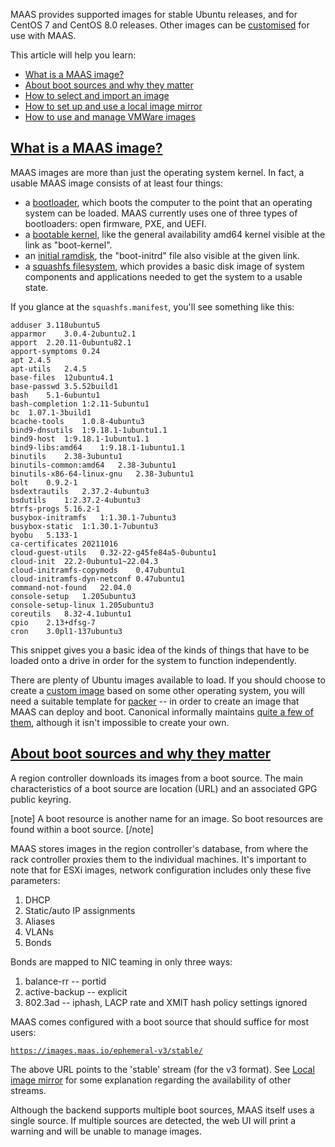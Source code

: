 <!-- "About images" -->
MAAS provides supported images for stable Ubuntu releases, and for CentOS 7 and CentOS 8.0 releases.  Other images can be [customised](/t/how-to-create-custom-images/5104) for use with MAAS.

This article will help you learn:

- [What is a MAAS image?](#heading--maas-image-anatomy)
- [About boot sources and why they matter](#heading--boot-sources)
- [How to select and import an image](/t/how-to-import-images/5124)
- [How to set up and use a local image mirror](/t/how-to-mirror-images-locally/5927)
- [How to use and manage VMWare images](/t/how-to-manage-vmware-images/5144)

<a href="#heading--what-is-a-maas-image"><h2 id="heading--what-is-a-maas-image">What is a MAAS image?</h2></a>

MAAS images are more than just the operating system kernel.  In fact, a usable MAAS image consists of at least four things:

- a [bootloader](https://images.maas.io/ephemeral-v3/stable/bootloaders/), which boots the computer to the point that an operating system can be loaded.  MAAS currently uses one of three types of bootloaders: open firmware, PXE, and UEFI.
- a [bootable kernel](https://images.maas.io/ephemeral-v3/stable/jammy/amd64/20220718/ga-22.04/generic/), like the general availability amd64 kernel visible at the link as "boot-kernel".
- an [initial ramdisk](https://images.maas.io/ephemeral-v3/stable/jammy/amd64/20220718/ga-22.04/generic/), the "boot-initrd" file also visible at the given link.
- a [squashfs filesystem](https://images.maas.io/ephemeral-v3/stable/jammy/amd64/20220718), which provides a basic disk image of system components and applications needed to get the system to a usable state.

If you glance at the `squashfs.manifest`, you'll see something like this:

```nohighlight
adduser	3.118ubuntu5
apparmor	3.0.4-2ubuntu2.1
apport	2.20.11-0ubuntu82.1
apport-symptoms	0.24
apt	2.4.5
apt-utils	2.4.5
base-files	12ubuntu4.1
base-passwd	3.5.52build1
bash	5.1-6ubuntu1
bash-completion	1:2.11-5ubuntu1
bc	1.07.1-3build1
bcache-tools	1.0.8-4ubuntu3
bind9-dnsutils	1:9.18.1-1ubuntu1.1
bind9-host	1:9.18.1-1ubuntu1.1
bind9-libs:amd64	1:9.18.1-1ubuntu1.1
binutils	2.38-3ubuntu1
binutils-common:amd64	2.38-3ubuntu1
binutils-x86-64-linux-gnu	2.38-3ubuntu1
bolt	0.9.2-1
bsdextrautils	2.37.2-4ubuntu3
bsdutils	1:2.37.2-4ubuntu3
btrfs-progs	5.16.2-1
busybox-initramfs	1:1.30.1-7ubuntu3
busybox-static	1:1.30.1-7ubuntu3
byobu	5.133-1
ca-certificates	20211016
cloud-guest-utils	0.32-22-g45fe84a5-0ubuntu1
cloud-init	22.2-0ubuntu1~22.04.3
cloud-initramfs-copymods	0.47ubuntu1
cloud-initramfs-dyn-netconf	0.47ubuntu1
command-not-found	22.04.0
console-setup	1.205ubuntu3
console-setup-linux	1.205ubuntu3
coreutils	8.32-4.1ubuntu1
cpio	2.13+dfsg-7
cron	3.0pl1-137ubuntu3
```

This snippet gives you a basic idea of the kinds of things that have to be loaded onto a drive in order for the system to function independently.  

<!-- Here's a conceptual view of the way that these images get booted into running MAAS machines:

<a href="https://discourse.maas.io/uploads/default/original/2X/c/c7ab7d1d6413dfcdf81e02cb901b09d6f784f0f6.png" target = "_blank"><img src="https://discourse.maas.io/uploads/default/original/2X/c/c7ab7d1d6413dfcdf81e02cb901b09d6f784f0f6.png"></a>

Note that the arrows don't imply direct action so much as a rough sequence of how the various pieces get loaded. --> 

There are plenty of Ubuntu images available to load.  If you should choose to create a [custom image](/t/how-to-create-custom-images/5104) based on some other operating system, you will need a suitable template for [packer](https://www.packer.io/) -- in order to create an image that MAAS can deploy and boot.  Canonical informally maintains [quite a few of them](https://github.com/canonical/packer-maas), although it isn't impossible to create your own.

<a href="#heading--boot-sources"><h2 id="heading--boot-sources">About boot sources and why they matter</h2></a>

A region controller downloads its images from a boot source. The main characteristics of a boot source are location (URL) and an associated GPG public keyring.

[note]
A boot resource is another name for an image. So boot resources are found within a boot source.
[/note]

MAAS stores images in the region controller's database, from where the rack controller proxies them to the individual machines.  It's important to note that for ESXi images, network configuration includes only these five parameters:

1.   DHCP
2.   Static/auto IP assignments
3.   Aliases
4.   VLANs
5.   Bonds

Bonds are mapped to NIC teaming in only three ways:

1.   balance-rr -- portid
2.   active-backup -- explicit
3.   802.3ad -- iphash, LACP rate and XMIT hash policy settings ignored

MAAS comes configured with a boot source that should suffice for most users:

[`https://images.maas.io/ephemeral-v3/stable/`](https://images.maas.io/ephemeral-v3/stable/)

The above URL points to the 'stable' stream (for the v3 format). See [Local image mirror](/t/how-to-mirror-images-locally/5927) for some explanation regarding the availability of other streams.

Although the backend supports multiple boot sources, MAAS itself uses a single source. If multiple sources are detected, the web UI will print a warning and will be unable to manage images.